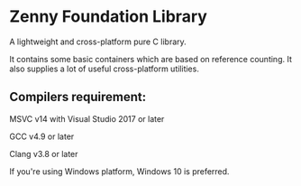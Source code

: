 # Zenny Foundation Library
A lightweight and cross-platform pure C library.

It contains some basic containers which are based on reference counting. It also supplies a lot of useful cross-platform utilities.

## Compilers requirement:
MSVC v14 with Visual Studio 2017 or later

GCC v4.9 or later

Clang v3.8 or later

If you're using Windows platform, Windows 10 is preferred.

